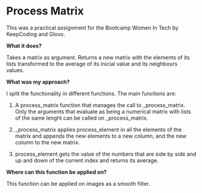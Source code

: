# Process Matrix

This was a practical assignment for the Bootcamp Women In Tech by KeepCoding and Glovo.

__What it does?__

Takes a matrix as argument.
Returns a new matrix with the elements of its lists transformed
to the average of its inicial value and its neighbours values.


__What was my approach?__

I split the functionality in different functions.
The main functions are:

1. A process_matrix function that manages the call to _process_matrix.
Only the arguments that evaluate as being a numerical matrix with lists of the same lenght can be called on _process_matrix.

2. _process_matrix applies process_element in all the elements of the matrix and appends the new elements to a new column, and the new column to the new matrix.

3. process_element gets the value of the numbers that are side by side and up and down of the current index and returns its average.

__Where can this function be applied on?__

This function can be applied on images as a smooth filter.
